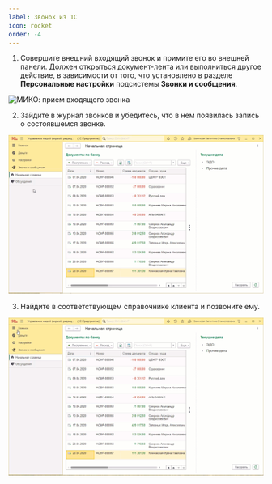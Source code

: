 ```yaml
---
label: Звонок из 1С
icon: rocket
order: -4
---
```


1. Совершите внешний входящий звонок и примите его во внешней панели. Должен открыться документ-лента или выполниться другое действие, в зависимости от того, что установлено в разделе **Персональные настройки** подсистемы **Звонки и сообщения**.

<img class="miko-shadow play-on-hover"  
    src="/assets/proverka_integracii/prov_int_priem_zvonka.gif"
    alt="МИКО: прием входящего звонка"
/>

2. Зайдите в журнал звонков и убедитесь, что в нем появилась запись о состоявшемся звонке.

<img class="miko-shadow play-on-hover"  
    src="/assets/proverka_integracii/prov_int_zapis_v_jurnale.gif"
    alt="МИКО: запись в журнале звонков"
/>

3. Найдите в соответствующем справочнике клиента и позвоните ему.

<img class="miko-shadow play-on-hover"  
    src="/assets/proverka_integracii/prov_int_zvonok_iz_1c.gif"
    alt="МИКО: совершения звонка из 1С"
/>